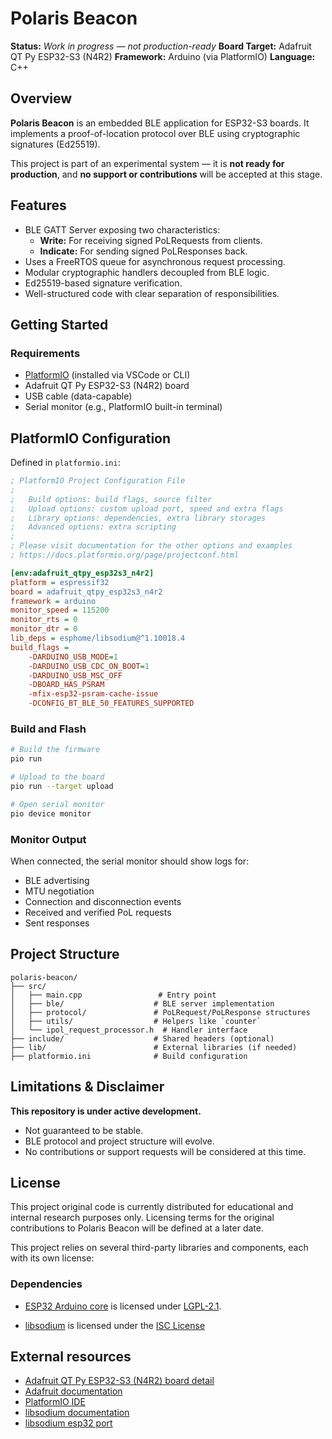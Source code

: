 # Polaris Beacon

**Status:** *Work in progress — not production-ready*
 **Board Target:** Adafruit QT Py ESP32-S3 (N4R2)
 **Framework:** Arduino (via PlatformIO)
 **Language:** C++

## Overview

**Polaris Beacon** is an embedded BLE application for ESP32-S3 boards. It implements a proof-of-location protocol over BLE using cryptographic signatures (Ed25519).

This project is part of an experimental system — it is **not ready for production**, and **no support or contributions** will be accepted at this stage.

## Features

- BLE GATT Server exposing two characteristics:
  - **Write:** For receiving signed PoLRequests from clients.
  - **Indicate:** For sending signed PoLResponses back.
- Uses a FreeRTOS queue for asynchronous request processing.
- Modular cryptographic handlers decoupled from BLE logic.
- Ed25519-based signature verification.
- Well-structured code with clear separation of responsibilities.

## Getting Started

### Requirements

- [PlatformIO](https://platformio.org/) (installed via VSCode or CLI)
- Adafruit QT Py ESP32-S3 (N4R2) board
- USB cable (data-capable)
- Serial monitor (e.g., PlatformIO built-in terminal)

## PlatformIO Configuration

Defined in `platformio.ini`:

```ini
; PlatformIO Project Configuration File
;
;   Build options: build flags, source filter
;   Upload options: custom upload port, speed and extra flags
;   Library options: dependencies, extra library storages
;   Advanced options: extra scripting
;
; Please visit documentation for the other options and examples
; https://docs.platformio.org/page/projectconf.html

[env:adafruit_qtpy_esp32s3_n4r2]
platform = espressif32
board = adafruit_qtpy_esp32s3_n4r2
framework = arduino
monitor_speed = 115200
monitor_rts = 0
monitor_dtr = 0
lib_deps = esphome/libsodium@^1.10018.4
build_flags = 
	-DARDUINO_USB_MODE=1
	-DARDUINO_USB_CDC_ON_BOOT=1
	-DARDUINO_USB_MSC_OFF
	-DBOARD_HAS_PSRAM
	-mfix-esp32-psram-cache-issue
	-DCONFIG_BT_BLE_50_FEATURES_SUPPORTED
```

### Build and Flash

```bash
# Build the firmware
pio run

# Upload to the board
pio run --target upload

# Open serial monitor
pio device monitor
```

### Monitor Output

When connected, the serial monitor should show logs for:

- BLE advertising
- MTU negotiation
- Connection and disconnection events
- Received and verified PoL requests
- Sent responses

## Project Structure

```
polaris-beacon/
├── src/
│   ├── main.cpp                 # Entry point
│   ├── ble/                    # BLE server implementation
│   ├── protocol/               # PoLRequest/PoLResponse structures
│   ├── utils/                  # Helpers like `counter`
│   └── ipol_request_processor.h  # Handler interface
├── include/                    # Shared headers (optional)
├── lib/                        # External libraries (if needed)
├── platformio.ini              # Build configuration

```

## Limitations & Disclaimer

**This repository is under active development.**

- Not guaranteed to be stable.
- BLE protocol and project structure will evolve.
- No contributions or support requests will be considered at this time.


## License

This project original code is currently distributed for educational and internal research purposes only. Licensing terms for the original contributions to Polaris Beacon will be defined at a later date.

This project relies on several third-party libraries and components, each with its own license:

### Dependencies

*   [ESP32 Arduino core](https://github.com/espressif/arduino-esp32) is licensed under [LGPL-2.1](https://www.gnu.org/licenses/lgpl-2.1.html).
    
*   [libsodium](https://github.com/esphome/libsodium-esphome) is licensed under the [ISC License](https://github.com/jedisct1/libsodium#license)

## External resources

* [Adafruit QT Py ESP32-S3 (N4R2) board detail](https://www.adafruit.com/product/5700)
* [Adafruit documentation](https://learn.adafruit.com/adafruit-qt-py-esp32-s3/overview)
* [PlatformIO IDE](https://docs.platformio.org/en/latest/integration/ide/pioide.html)
* [libsodium documentation](https://doc.libsodium.org/)
* [libsodium esp32 port](https://github.com/esphome/libsodium-esphome)

